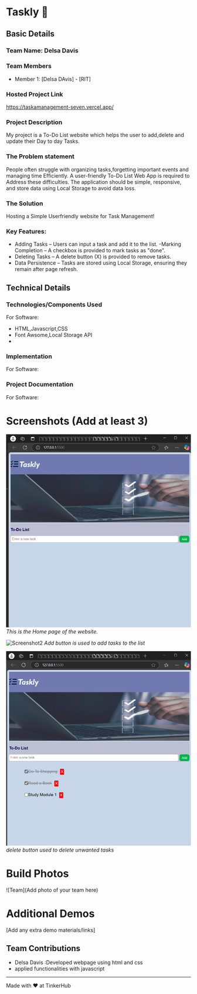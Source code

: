 # Taskly 🎯


## Basic Details
### Team Name: Delsa Davis


### Team Members
- Member 1: [Delsa DAvis] - [RIT]

### Hosted Project Link
https://taskamanagement-seven.vercel.app/

### Project Description
My project is a To-Do List website which helps the user to add,delete and update their Day to day Tasks.

### The Problem statement
People often struggle with organizing tasks,forgetting important events and managing time Efficiently.
A user-friendly To-Do List Web App is required to Address these difficulties.
The application should be simple, responsive, and store data using Local Storage to avoid data loss.


### The Solution
Hosting a Simple Userfriendly website for Task Management!
### Key Features:
- Adding Tasks – Users can input a task and add it to the list.
-Marking Completion – A checkbox is provided to mark tasks as "done".
- Deleting Tasks – A delete button (X) is provided to remove tasks.
- Data Persistence – Tasks are stored using Local Storage, ensuring they remain after page refresh.


## Technical Details
### Technologies/Components Used
For Software:
- HTML,Javascript,CSS
- Font Awsome,Local Storage API
- 
### Implementation
For Software:
### Project Documentation
For Software:

# Screenshots (Add at least 3)
![Screenshot1](/front.png)
*This is the Home page of the website.*

![Screenshot2](/addtask.png)
*Add button is used to add tasks to the list*

![Screenshot3](/marktask.png)
*delete button used to delete unwanted tasks*


# Build Photos
![Team](Add photo of your team here)


# Additional Demos
[Add any extra demo materials/links]

## Team Contributions
- Delsa Davis :Developed webpage using html and css
- applied functionalities with javascript
 

---
Made with ❤️ at TinkerHub

